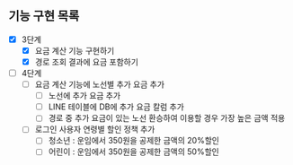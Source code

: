 ## 기능 구현 목록

- [x] 3단계
    - [x] 요금 계산 기능 구현하기
    - [x] 경로 조회 결과에 요금 포함하기
    
- [ ] 4단계 
    - [ ] 요금 계산 기능에 노선별 추가 요금 추가
        - [ ] 노선에 추가 요금 추가
        - [ ] LINE 테이블에 DB에 추가 요금 칼럼 추가
        - [ ] 경로 중 추가 요금이 있는 노선 환승하여 이용할 경우 가장 높은 금액 적용 
    - [ ] 로그인 사용자 연령별 할인 정책 추가
        - [ ] 청소년 : 운임에서 350원을 공제한 금액의 20%할인
        - [ ] 어린이 : 운임에서 350원을 공제한 금액의 50%할인